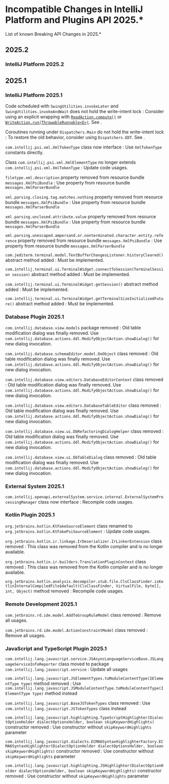 <!-- Copyright 2000-2025 JetBrains s.r.o. and contributors. Use of this source code is governed by the Apache 2.0 license. -->

# Incompatible Changes in IntelliJ Platform and Plugins API 2025.*

<!--
Before documenting a breaking API change, please make sure that the change cannot be avoided in an alternative way.

APIs marked with @Deprecated(forRemoval=true), @ApiStatus.Experimental, @ApiStatus.Internal/IntellijInternalApi, or @ApiStatus.ScheduledForRemoval don't need to be documented.

To document a new incompatible change, add a new line with the problem pattern followed by a 2nd line with ": "-prefixed human-readable description
and recommended fix/action (REQUIRED, please write full sentence ending with '.', see existing entries as reference).
Non-platform changes must be grouped under relevant section for plugin.

The following problem patterns are supported and must be followed EXACTLY (e.g., no '#' instead of '.'):

<package name> package removed

<class name> class removed
<class name> class renamed to <new class name>
<class name> class moved to package <package name>

<class name>.<method name>(<human-readable parameters>) marked abstract
<class name>.<method name>(<human-readable parameters>) abstract method added
<class name>.<method name>(<human-readable parameters>) method removed
<class name>.<method name>(<human-readable parameters>) method moved to the superclass
<class name>.<method name>(<human-readable parameters>) method return type changed from <before> to <after>
<class name>.<method name>(<human-readable parameters>) method visibility changed from <before> to <after>
<class name>.<method name>(<human-readable parameters>) method marked final
<class name>.<method name>(<human-readable parameters>) method parameter <type> removed
<class name>.<method name>(<human-readable parameters>) method parameter type changed from <before> to <after>
<class name>.<method name> method <parameter name> parameter marked @<class name>
<class name> (class|interface) now (extends|implements) <class name> and inherits its final method <method name>(<human-readable parameters>)?
<class name> (class|interface) now (extends|implements) <class name> and inherits its abstract method <method name>(<human-readable parameters>)?
<class name> class now interface

<class name>(<human-readable parameters>) constructor removed
<class name>(<human-readable parameters>) constructor parameter <type> removed
<class name>(<human-readable parameters>) constructor parameter type changed from <before> to <after>
<class name>(<human-readable parameters>) constructor visibility changed from <before> to <after>

<class name>.<field name> field removed
<class name>.<field name> field moved to the superclass
<class name>.<field name> field type changed from <before> to <after>
<class name>.<field name> field visibility changed from <before> to <after>

<property name> property removed from resource bundle <bundle name>

Where the placeholders must be enclosed in code quotes (`name`):

<class name> is a fully-qualified name of the class, e.g. `com.intellij.openapi.actionSystem.AnAction$InnerClass`.
<method name> is the exact method's name. Note that constructors have dedicated patterns.
<human-readable parameters> is a string representing parameters, which are not necessarily fully qualified. They do not affect the parser. For example, instead of (java.lang.Object, java.util.List, int) you are free to write (Object, List<String>, int)
<parameter name> is exact name of the method's parameter
<property name> is a full name of a property from .properties file, like `some.action.description`
<bundle name> is a fully qualified name of the property bundle, which includes its package, like `message.IdeBundle`

NOTE: If a code change you're trying to document doesn't match any of the above patterns, please ask in #plugins-verifier

NOTE: You are allowed to prettify the pattern using links: [`org.example.Foo`](https://github.com/JetBrains/intellij-community/tree/master/)

NOTE: Entries not starting with code quotes (`name`) can be added to document non-code changes and will be skipped in API verification.
-->

<link-summary>List of known Breaking API Changes in 2025.*</link-summary>

<include from="snippets.topic" element-id="apiChangesHeader"/>

<include from="snippets.topic" element-id="apiChangesJavaVersion"/>

<include from="snippets.topic" element-id="gradlePluginVersion"/>

## 2025.2

### IntelliJ Platform 2025.2

## 2025.1

### IntelliJ Platform 2025.1

Code scheduled with `SwingUtilities.invokeLater` and `SwingUtilities.invokeAndWait` does not hold the write-intent lock
: Consider using an explicit wrapping with [`ReadAction.compute()`](%gh-ic%/platform/core-api/src/com/intellij/openapi/application/ReadAction.java) or [`WriteAction.run(ThrowableRunnable<E>)`](%gh-ic%/platform/core-api/src/com/intellij/openapi/application/WriteAction.java).
See [](threading_model.md).

Coroutines running under `Dispatchers.Main` do not hold the write-intent lock
: To restore the old behavior, consider using `Dispatchers.EDT`.
See [](threading_model.md).

`com.intellij.psi.xml.XmlTokenType` class now interface
: Use `XmlTokenType` constants directly.

Class `com.intellij.psi.xml.XmlElementType` no longer extends `com.intellij.psi.xml.XmlTokenType`
: Update code usages.

`filetype.xml.description` property removed from resource bundle `messages.XmlPsiBundle`
: Use property from resource bundle `messages.XmlParserBundle`

`xml.parsing.closing.tag.matches.nothing` property removed from resource bundle `messages.XmlPsiBundle`
: Use property from resource bundle `messages.XmlParserBundle`

`xml.parsing.unclosed.attribute.value` property removed from resource bundle `messages.XmlPsiBundle`
: Use property from resource bundle `messages.XmlParserBundle`

`xml.parsing.unescaped.ampersand.or.nonterminated.character.entity.reference` property removed from resource bundle `messages.XmlPsiBundle`
: Use property from resource bundle `messages.XmlParserBundle`

`com.jediterm.terminal.model.TextBufferChangesListener.historyCleared()` abstract method added
: Must be implemented.

`com.intellij.terminal.ui.TerminalWidget.connectToSession(TerminalSession session)` abstract method added
: Must be implemented.

`com.intellij.terminal.ui.TerminalWidget.getSession()` abstract method added
: Must be implemented.

`com.intellij.terminal.ui.TerminalWidget.getTerminalSizeInitializedFuture()` abstract method added
: Must be implemented.

### Database Plugin 2025.1

`com.intellij.database.view.models` package removed
: Old table modification dialog was finally removed. Use `com.intellij.database.actions.ddl.ModifyObjectAction.showDialog()` for new dialog invocation.

`com.intellij.database.schemaEditor.model.DeObject` class removed
: Old table modification dialog was finally removed. Use `com.intellij.database.actions.ddl.ModifyObjectAction.showDialog()` for new dialog invocation.

`com.intellij.database.view.editors.DatabaseEditorContext` class removed
: Old table modification dialog was finally removed. Use `com.intellij.database.actions.ddl.ModifyObjectAction.showDialog()` for new dialog invocation.

`com.intellij.database.view.editors.DatabaseTableEditor` class removed
: Old table modification dialog was finally removed. Use `com.intellij.database.actions.ddl.ModifyObjectAction.showDialog()` for new dialog invocation.

`com.intellij.database.view.ui.DbRefactoringDialogHelper` class removed
: Old table modification dialog was finally removed. Use `com.intellij.database.actions.ddl.ModifyObjectAction.showDialog()` for new dialog invocation.

`com.intellij.database.view.ui.DbTableDialog` class removed
: Old table modification dialog was finally removed. Use `com.intellij.database.actions.ddl.ModifyObjectAction.showDialog()` for new dialog invocation.

### External System 2025.1

`com.intellij.openapi.externalSystem.service.internal.ExternalSystemProcessingManager` class now interface
: Recompile code usages.

### Kotlin Plugin 2025.1

`org.jetbrains.kotlin.KtFakeSourceElement` class renamed to `org.jetbrains.kotlin.KtFakePsiSourceElement`
: Update code usages.

`org.jetbrains.kotlin.ir.linkage.IrDeserializer.IrLinkerExtension` class removed
: This class was removed from the Kotlin compiler and is no longer available.

`org.jetbrains.kotlin.ir.builders.TranslationPluginContext` class removed
: This class was removed from the Kotlin compiler and is no longer available.

`org.jetbrains.kotlin.analysis.decompiler.stub.file.ClsClassFinder.isKotlinInternalCompiledFile$default(ClsClassFinder, VirtualFile, byte[], int, Object)` method removed
: Recompile code usages.

### Remote Development 2025.1

`com.jetbrains.rd.ide.model.AddToGroupRuleModel` class removed
: Remove all usages.

`com.jetbrains.rd.ide.model.ActionConstraintModel` class removed
: Remove all usages.

### JavaScript and TypeScript Plugin 2025.1

`com.intellij.lang.javascript.service.JSAsyncLanguageServiceBase.JSLanguageServiceInfoReporter` class moved to package `com.intellij.lang.javascript.service`
: Update all usages

`com.intellij.lang.javascript.JSElementTypes.toModuleContentType(IElementType type)` method removed
: Use `com.intellij.lang.javascript.JSModuleContentType.toModuleContentType(IElementType type)` method instead

`com.intellij.lang.javascript.BaseJSTokenTypes` class removed
: Use `com.intellij.lang.javascript.JSTokenTypes` class instead

`com.intellij.lang.javascript.highlighting.TypeScriptHighlighter(DialectOptionHolder dialectOptionsHolder, boolean skipKeywordHighlights)` constructor removed
: Use constructor without `skipKeywordHighlights` parameter

`com.intellij.lang.javascript.dialects.ECMA6SyntaxHighlighterFactory.ECMA6SyntaxHighlighter(DialectOptionHolder dialectOptionsHolder, boolean skipKeywordHighlights)` constructor removed
: Use constructor without `skipKeywordHighlights` parameter

`com.intellij.lang.javascript.highlighting.JSHighlighter(DialectOptionHolder dialectOptionsHolder, boolean skipKeywordHighlights)` constructor removed
: Use constructor without `skipKeywordHighlights` parameter
